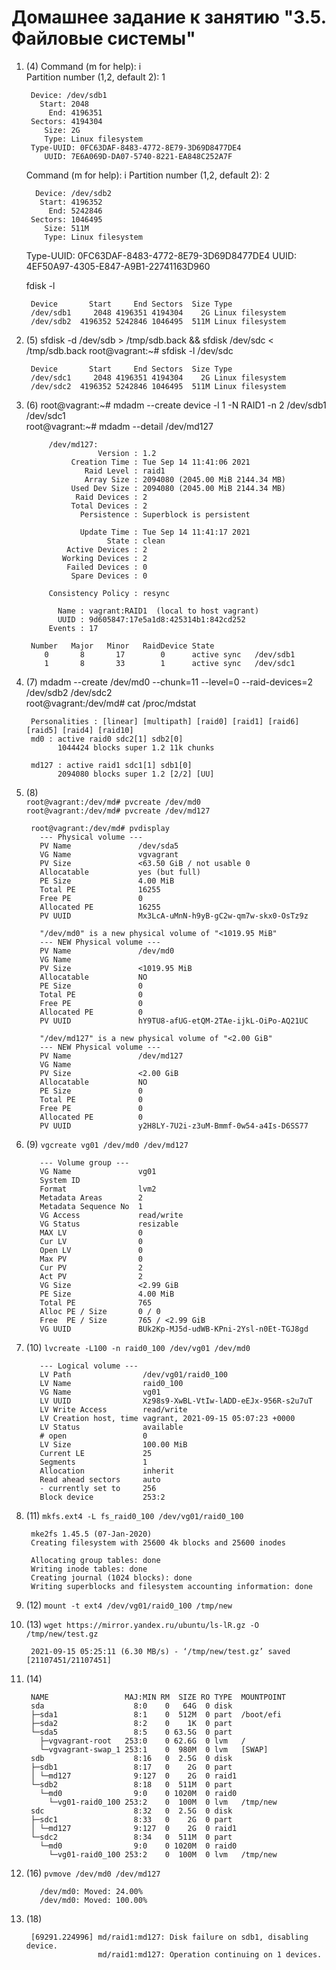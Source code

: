 # Домашнее задание к занятию "3.5. Файловые системы"
1. (4)   Command (m for help): i  
Partition number (1,2, default 2): 1

        Device: /dev/sdb1
          Start: 2048
            End: 4196351
        Sectors: 4194304
           Size: 2G
           Type: Linux filesystem
        Type-UUID: 0FC63DAF-8483-4772-8E79-3D69D8477DE4
           UUID: 7E6A069D-DA07-5740-8221-EA848C252A7F

    Command (m for help): i
    Partition number (1,2, default 2): 2

         Device: /dev/sdb2
          Start: 4196352
            End: 5242846
        Sectors: 1046495
           Size: 511M
           Type: Linux filesystem
      Type-UUID: 0FC63DAF-8483-4772-8E79-3D69D8477DE4
           UUID: 4EF50A97-4305-E847-A9B1-22741163D960
           
    fdisk -l

        Device       Start     End Sectors  Size Type
        /dev/sdb1     2048 4196351 4194304    2G Linux filesystem
        /dev/sdb2  4196352 5242846 1046495  511M Linux filesystem

1. (5) sfdisk -d /dev/sdb > /tmp/sdb.back && sfdisk /dev/sdc < /tmp/sdb.back
root@vagrant:~# sfdisk -l /dev/sdc

        Device       Start     End Sectors  Size Type
        /dev/sdc1     2048 4196351 4194304    2G Linux filesystem
        /dev/sdc2  4196352 5242846 1046495  511M Linux filesystem
1. (6) root@vagrant:~# mdadm --create device -l 1 -N RAID1 -n 2 /dev/sdb1 /dev/sdc1  
root@vagrant:~# mdadm --detail /dev/md127

            /dev/md127:
                       Version : 1.2
                 Creation Time : Tue Sep 14 11:41:06 2021
                    Raid Level : raid1
                    Array Size : 2094080 (2045.00 MiB 2144.34 MB)
                 Used Dev Size : 2094080 (2045.00 MiB 2144.34 MB)
                  Raid Devices : 2
                 Total Devices : 2
                   Persistence : Superblock is persistent
            
                   Update Time : Tue Sep 14 11:41:17 2021
                         State : clean
                Active Devices : 2
               Working Devices : 2
                Failed Devices : 0
                 Spare Devices : 0
            
            Consistency Policy : resync

              Name : vagrant:RAID1  (local to host vagrant)
              UUID : 9d605847:17e5a1d8:425314b1:842cd252
            Events : 17

        Number   Major   Minor   RaidDevice State
           0       8       17        0      active sync   /dev/sdb1
           1       8       33        1      active sync   /dev/sdc1
1. (7) mdadm --create /dev/md0 --chunk=11 --level=0 --raid-devices=2  /dev/sdb2 /dev/sdc2  
   root@vagrant:/dev/md# cat /proc/mdstat
    
        Personalities : [linear] [multipath] [raid0] [raid1] [raid6] [raid5] [raid4] [raid10]
        md0 : active raid0 sdc2[1] sdb2[0]
              1044424 blocks super 1.2 11k chunks
        
        md127 : active raid1 sdc1[1] sdb1[0]
              2094080 blocks super 1.2 [2/2] [UU]
1. (8)    
        `root@vagrant:/dev/md# pvcreate /dev/md0`  
          `root@vagrant:/dev/md# pvcreate /dev/md127`
          
        root@vagrant:/dev/md# pvdisplay
          --- Physical volume ---
          PV Name               /dev/sda5
          VG Name               vgvagrant
          PV Size               <63.50 GiB / not usable 0
          Allocatable           yes (but full)
          PE Size               4.00 MiB
          Total PE              16255
          Free PE               0
          Allocated PE          16255
          PV UUID               Mx3LcA-uMnN-h9yB-gC2w-qm7w-skx0-OsTz9z
        
          "/dev/md0" is a new physical volume of "<1019.95 MiB"
          --- NEW Physical volume ---
          PV Name               /dev/md0
          VG Name
          PV Size               <1019.95 MiB
          Allocatable           NO
          PE Size               0
          Total PE              0
          Free PE               0
          Allocated PE          0
          PV UUID               hY9TU8-afUG-etQM-2TAe-ijkL-OiPo-AQ21UC
        
          "/dev/md127" is a new physical volume of "<2.00 GiB"
          --- NEW Physical volume ---
          PV Name               /dev/md127
          VG Name
          PV Size               <2.00 GiB
          Allocatable           NO
          PE Size               0
          Total PE              0
          Free PE               0
          Allocated PE          0
          PV UUID               y2H8LY-7U2i-z3uM-Bmmf-0w54-a4Is-D6SS77
          
1. (9) `vgcreate vg01 /dev/md0 /dev/md127`

          --- Volume group ---
          VG Name               vg01
          System ID
          Format                lvm2
          Metadata Areas        2
          Metadata Sequence No  1
          VG Access             read/write
          VG Status             resizable
          MAX LV                0
          Cur LV                0
          Open LV               0
          Max PV                0
          Cur PV                2
          Act PV                2
          VG Size               <2.99 GiB
          PE Size               4.00 MiB
          Total PE              765
          Alloc PE / Size       0 / 0
          Free  PE / Size       765 / <2.99 GiB
          VG UUID               BUk2Kp-MJ5d-udWB-KPni-2Ysl-n0Et-TGJ8gd

1. (10) `lvcreate -L100 -n raid0_100 /dev/vg01 /dev/md0`

          --- Logical volume ---
          LV Path                /dev/vg01/raid0_100
          LV Name                raid0_100
          VG Name                vg01
          LV UUID                Xz98s9-XwBL-VtIw-lADD-eEJx-956R-s2u7uT
          LV Write Access        read/write
          LV Creation host, time vagrant, 2021-09-15 05:07:23 +0000
          LV Status              available
          # open                 0
          LV Size                100.00 MiB
          Current LE             25
          Segments               1
          Allocation             inherit
          Read ahead sectors     auto
          - currently set to     256
          Block device           253:2
1. (11) `mkfs.ext4 -L fs_raid0_100 /dev/vg01/raid0_100`

        mke2fs 1.45.5 (07-Jan-2020)
        Creating filesystem with 25600 4k blocks and 25600 inodes
        
        Allocating group tables: done
        Writing inode tables: done
        Creating journal (1024 blocks): done
        Writing superblocks and filesystem accounting information: done

1. (12)  `mount -t ext4 /dev/vg01/raid0_100 /tmp/new`
1. (13)  `wget https://mirror.yandex.ru/ubuntu/ls-lR.gz -O /tmp/new/test.gz`
        
        2021-09-15 05:25:11 (6.30 MB/s) - ‘/tmp/new/test.gz’ saved [21107451/21107451]

1. (14)
  
        NAME                 MAJ:MIN RM  SIZE RO TYPE  MOUNTPOINT
        sda                    8:0    0   64G  0 disk
        ├─sda1                 8:1    0  512M  0 part  /boot/efi
        ├─sda2                 8:2    0    1K  0 part
        └─sda5                 8:5    0 63.5G  0 part
          ├─vgvagrant-root   253:0    0 62.6G  0 lvm   /
          └─vgvagrant-swap_1 253:1    0  980M  0 lvm   [SWAP]
        sdb                    8:16   0  2.5G  0 disk
        ├─sdb1                 8:17   0    2G  0 part
        │ └─md127              9:127  0    2G  0 raid1
        └─sdb2                 8:18   0  511M  0 part
          └─md0                9:0    0 1020M  0 raid0
            └─vg01-raid0_100 253:2    0  100M  0 lvm   /tmp/new
        sdc                    8:32   0  2.5G  0 disk
        ├─sdc1                 8:33   0    2G  0 part
        │ └─md127              9:127  0    2G  0 raid1
        └─sdc2                 8:34   0  511M  0 part
          └─md0                9:0    0 1020M  0 raid0
            └─vg01-raid0_100 253:2    0  100M  0 lvm   /tmp/new
             
1. (16) `pvmove /dev/md0 /dev/md127`  

          /dev/md0: Moved: 24.00%
          /dev/md0: Moved: 100.00%
1. (18)

        [69291.224996] md/raid1:md127: Disk failure on sdb1, disabling device.
                       md/raid1:md127: Operation continuing on 1 devices. 
                       
